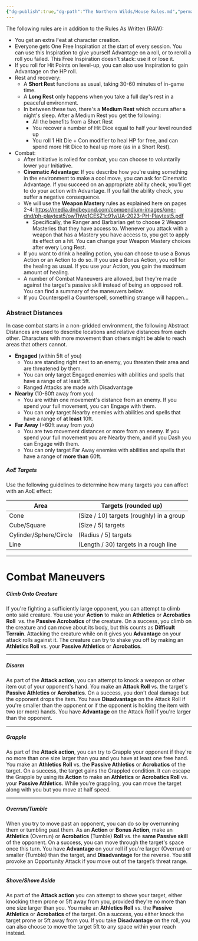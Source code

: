 ```yaml
---
{"dg-publish":true,"dg-path":"The Northern Wilds/House Rules.md","permalink":"/the-northern-wilds/house-rules/","tags":["TTRPG/Campaigns/Northern-Wilds","SRD"]}
---
```



The following rules are in addition to the Rules As Written (RAW):
- You get an extra Feat at character creation.
- Everyone gets One Free Inspiration at the start of every session. You can use this Inspiration to give yourself Advantage on a roll, or to reroll a roll you failed. This Free Inspiration doesn't stack: use it or lose it.
- If you roll for Hit Points on level-up, you can also use Inspiration to gain Advantage on the HP roll.
- Rest and recovery:
	- A **Short Rest** functions as usual, taking 30-60 minutes of in-game time.
	- A **Long Rest** only happens when you take a full day's rest in a peaceful environment.
	- In between these two, there's a **Medium Rest** which occurs after a night's sleep. After a Medium Rest you get the following:
		- All the benefits from a Short Rest
		- You recover a number of Hit Dice equal to half your level rounded up
		- You roll 1 Hit Die + Con modifier to heal HP for free, and can spend more Hit Dice to heal up more (as in a Short Rest).
- Combat:
	- After Initiative is rolled for combat, you can choose to voluntarily lower your Initiative.
	- **Cinematic Advantage**: If you describe how you're using something in the environment to make a cool move, you can ask for Cinematic Advantage. If you succeed on an appropriate ability check, you'll get to do your action with Advantage. If you fail the ability check, you suffer a negative consequence.
	- We will use the **Weapon Mastery** rules as explained here on pages 2-4: https://media.dndbeyond.com/compendium-images/one-dnd/ph-playtest5/owThVp1CESZ1c91y/UA-2023-PH-Playtest5.pdf
		- Specifically, the Ranger and Barbarian get to choose 2 Weapon Masteries that they have access to. Whenever you attack with a weapon that has a Mastery you have access to, you get to apply its effect on a hit. You can change your Weapon Mastery choices after every Long Rest.
	- If you want to drink a healing potion, you can choose to use a Bonus Action or an Action to do so. If you use a Bonus Action, you roll for the healing as usual. If you use your Action, you gain the maximum amount of healing.
	- A number of Combat Maneuvers are allowed, but they're made against the target's passive skill instead of being an opposed roll. You can find a summary of the maneuvers below.
	- If you Counterspell a Counterspell, something strange will happen...


### Abstract Distances
In case combat starts in a non-gridded environment, the following Abstract Distances are used to describe locations and relative distances from each other.
Characters with more movement than others might be able to reach areas that others cannot.

- **Engaged** (within 5ft of you)
	- You are standing right next to an enemy, you threaten their area and are threatened by them. 
	- You can only target Engaged enemies with abilities and spells that have a range of at least 5ft.
	- Ranged Attacks are made with Disadvantage
- **Nearby** (10-60ft away from you)
	- You are within one movement's distance from an enemy. If you spend your full movement, you can Engage with them. 
	- You can only target Nearby enemies with abilities and spells that have a range of **at least** 10ft.
- **Far Away** (>60ft away from you)
	- You are two movement distances or more from an enemy. If you spend your full movement you are Nearby them, and if you Dash you can Engage with them. 
	- You can only target Far Away enemies with abilities and spells that have a range of **more than** 60ft.

##### AoE Targets
Use the following guidelines to determine how many targets you can affect with an AoE effect:

| Area                   | Targets (rounded up)                     |
| ---------------------- | ---------------------------------------- |
| Cone                   | (Size / 10) targets (roughly) in a group |
| Cube/Square            | (Size / 5) targets                       |
| Cylinder/Sphere/Circle | (Radius / 5) targets                     |
| Line                   | (Length / 30) targets in a rough line    |

---

# Combat Maneuvers

##### Climb Onto Creature
If you're fighting a sufficiently large opponent, you can attempt to climb onto said creature. 
You use your **Action** to make an **Athletics** or **Acrobatics Roll**  vs. the **Passive Acrobatics** of the creature. On a success, you climb on the creature and can move about its body, but this counts as **Difficult Terrain**. 
Attacking the creature while on it gives you **Advantage** on your attack rolls against it. 
The creature can try to shake you off by making an **Athletics Roll** vs. your **Passive Athletics** or **Acrobatics**.
  
---
##### Disarm
As part of the **Attack action**, you can attempt to knock a weapon or other item out of your opponent's hand. 
You make an **Attack Roll** vs. the target's **Passive Athletics** or **Acrobatics**. On a success, you don't deal damage but the opponent drops the item. 
You have **Disadvantage** on the Attack Roll if you're smaller than the opponent or if the opponent is holding the item with two (or more) hands. 
You have **Advantage** on the Attack Roll if you're larger than the opponent.

---
##### Grapple
As part of the **Attack action**, you can try to Grapple your opponent if they're no more than one size larger than you and you have at least one free hand. 
You make an **Athletics** **Roll** vs. the **Passive Athletics** or **Acrobatics** of the target. On a success, the target gains the Grappled condition. 
It can escape the Grapple by using its **Action** to make an **Athletics** or **Acrobatics Roll** vs. your **Passive Athletics**. 
While you’re grappling, you can move the target along with you but you move at half speed.

---
##### Overrun/Tumble
When you try to move past an opponent, you can do so by overrunning them or tumbling past them. 
As an **Action** or **Bonus Action**, make an **Athletics** (Overrun) or **Acrobatics** (Tumble) **Roll** vs. the **same Passive skill** of the opponent. On a success, you can move through the target's space once this turn. 
You have **Advantage** on your roll if you're larger (Overrun) or smaller (Tumble) than the target, and **Disadvantage** for the reverse. 
You still provoke an Opportunity Attack if you move out of the target’s threat range.

---
##### Shove/Shove Aside
As part of the **Attack action** you can attempt to shove your target, either knocking them prone or 5ft away from you, provided they're no more than one size larger than you. 
You make an **Athletics Roll** vs. the **Passive Athletics** or **Acrobatics** of the target. On a success, you either knock the target prone or 5ft away from you. If you take **Disadvantage** on the roll, you can also choose to move the target 5ft to any space within your reach instead.